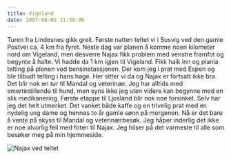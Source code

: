 ```yaml
---
title: Vigeland
date: 2007-06-05 11:58:06
---
```


Turen fra Lindesnes gikk greit. Første natten teltet  vi i Susvig ved den gamle Postvei ca. 4 km fra fyret. Neste dag var planen å komme noen kilometer nord om Vigeland, men desverre Najax fikk problem med venstre framfot og begynte å halte. Vi hadde da 1 km igjen til Vigeland. Fikk haik inn og planla telting på plenen ved bensinstassjonen. Der kom jeg i prat med Espen og ble tilbudt telting i hans hage. Her sitter vi da og Najax er fortsatt ikke bra. Det blir nok en tur til Mandal og veterinær. Jeg har alltids med smertestillende til hund, men syns ikke jeg uten videre kan begynne med en slik medikanering. Første etappe til Ljosland blir nok noe forsinket. Selv har jeg det helt utmerket. Det vanket både kaffe og en trivelig prat med en nydelig ung dame og hennes to år gamle sønn på morgenen. Nå er det bare å vente på skyss til Mandal og veterinærbesøk. Jeg håper inderlig det ikke er noe alvorlig feil med foten til Najax. Jeg hilser på det varmeste til alle som besøker meg på min hjemmeside.

<img src="http://www.aas-sw.no/npl3/wp-content/uploads/2007/06/05062007024-440.jpg" alt="Najax ved teltet" />
